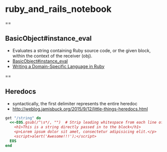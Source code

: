 # ruby_and_rails_notebook

==

## BasicObject#instance_eval
- Evaluates a string containing Ruby source code, or the given block, within the context of the receiver (obj). 
- [BasicObject#instance_eval](http://ruby-doc.org/core-2.2.0/BasicObject.html#method-i-instance_eval)
- [Writing a Domain-Specific Language in Ruby](https://robots.thoughtbot.com/writing-a-domain-specific-language-in-ruby)

==

## Heredocs
- syntactically, the first delimiter represents the entire heredoc
- http://weblog.jamisbuck.org/2015/9/12/little-things-heredocs.html

```ruby
get "/string" do
  <<-EOS.gsub(/^\s*/, "")  # Strip leading whitespace from each line of the string
    <h1>This is a string directly passed in to the block</h1>
    <p>Lorem ipsum dolor sit amet, consectetur adipisicing elit.</p>
    <script>alert('Awesome!!!');</script>
  EOS
end
```
